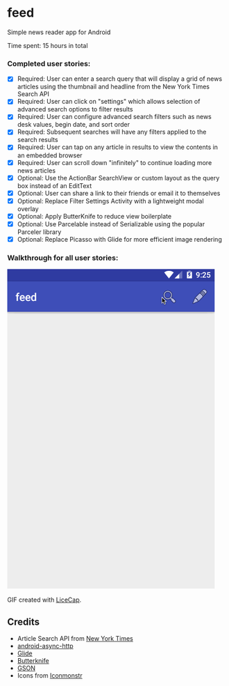 # feed
Simple news reader app for Android

Time spent: 15 hours in total

### Completed user stories:

- [x] Required: User can enter a search query that will display a grid of news articles using the thumbnail and headline from the New York Times Search API
- [x] Required: User can click on "settings" which allows selection of advanced search options to filter results
- [x] Required: User can configure advanced search filters such as news desk values, begin date, and sort order
- [x] Required: Subsequent searches will have any filters applied to the search results
- [x] Required: User can tap on any article in results to view the contents in an embedded browser
- [x] Required: User can scroll down "infinitely" to continue loading more news articles
- [x] Optional: Use the ActionBar SearchView or custom layout as the query box instead of an EditText
- [x] Optional: User can share a link to their friends or email it to themselves
- [x] Optional: Replace Filter Settings Activity with a lightweight modal overlay
- [x] Optional: Apply ButterKnife to reduce view boilerplate
- [x] Optional: Use Parcelable instead of Serializable using the popular Parceler library
- [x] Optional: Replace Picasso with Glide for more efficient image rendering

### Walkthrough for all user stories:

![Video Walkthrough](img/feed.gif)

GIF created with [LiceCap](http://www.cockos.com/licecap/).

Credits
---------
* Article Search API from [New York Times](http://developer.nytimes.com/docs/read/article_search_api_v2)
* [android-async-http](http://loopj.com/android-async-http/)
* [Glide](https://github.com/bumptech/glide)
* [Butterknife](http://jakewharton.github.io/butterknife/)
* [GSON](https://github.com/google/gson)
* Icons from [Iconmonstr](http://iconmonstr.com/)
